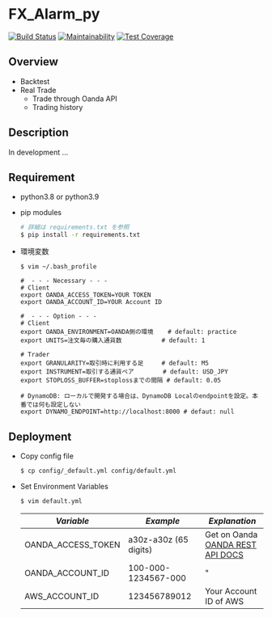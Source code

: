 # FX_Alarm_py

[![Build Status](https://travis-ci.com/siruku6/fx_alarm_py.svg?branch=master)](https://travis-ci.com/siruku6/fx_alarm_py)
[![Maintainability](https://api.codeclimate.com/v1/badges/67acc571f4fe4e7f7959/maintainability)](https://codeclimate.com/github/siruku6/fx_alarm_py/maintainability)
[![Test Coverage](https://api.codeclimate.com/v1/badges/67acc571f4fe4e7f7959/test_coverage)](https://codeclimate.com/github/siruku6/fx_alarm_py/test_coverage)

## Overview

- Backtest
- Real Trade
    - Trade through Oanda API
    - Trading history

## Description

In development ...

## Requirement
- python3.8 or python3.9
- pip modules
    ```bash
    # 詳細は requirements.txt を参照
    $ pip install -r requirements.txt
    ```

- 環境変数
    ```
    $ vim ~/.bash_profile

    #  - - - Necessary - - -
    # Client
    export OANDA_ACCESS_TOKEN=YOUR TOKEN
    export OANDA_ACCOUNT_ID=YOUR Account ID

    #  - - - Option - - -
    # Client
    export OANDA_ENVIRONMENT=OANDA側の環境    # default: practice
    export UNITS=注文毎の購入通貨数           # default: 1

    # Trader
    export GRANULARITY=取引時に利用する足     # default: M5
    export INSTRUMENT=取引する通貨ペア        # default: USD_JPY
    export STOPLOSS_BUFFER=stoplossまでの間隔 # default: 0.05
    
    # DynamoDB: ローカルで開発する場合は、DynamoDB Localのendpointを設定。本番では何も設定しない
    export DYNAMO_ENDPOINT=http://localhost:8000 # defaut: null 
    ```

## Deployment

- Copy config file
    ```bash
    $ cp config/_default.yml config/default.yml
    ```
- Set Environment Variables
    ```bash
    $ vim default.yml
    ```

    |*Variable*|*Example*|*Explanation*|
    |----------|---------|-------------|
    |OANDA_ACCESS_TOKEN|a30z-a30z (65 digits)|Get on Oanda<br>[OANDA REST API DOCS](https://developer.oanda.com/docs/jp/)|
    |OANDA_ACCOUNT_ID  |100-000-1234567-000  |"|
    |AWS_ACCOUNT_ID    |123456789012         |Your Account ID of AWS|

